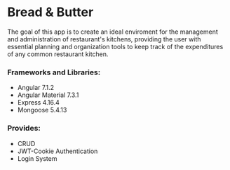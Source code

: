 # Bread & Butter

The goal of this app is to create an ideal enviroment for the management and administration of restaurant's kitchens, providing the user with essential planning and organization tools 
to keep track of the expenditures of any common restaurant kitchen.

### Frameworks and Libraries:

- Angular 7.1.2
- Angular Material 7.3.1
- Express 4.16.4
- Mongoose 5.4.13

### Provides: 

- CRUD
- JWT-Cookie Authentication
- Login System







